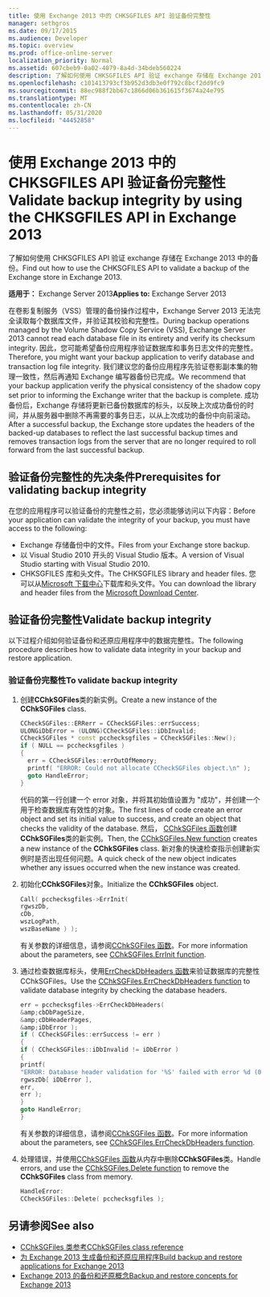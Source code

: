 ```yaml
---
title: 使用 Exchange 2013 中的 CHKSGFILES API 验证备份完整性
manager: sethgros
ms.date: 09/17/2015
ms.audience: Developer
ms.topic: overview
ms.prod: office-online-server
localization_priority: Normal
ms.assetid: 607cbeb9-0a02-4079-8a4d-34bdeb560224
description: 了解如何使用 CHKSGFILES API 验证 exchange 存储在 Exchange 2013 中的备份。
ms.openlocfilehash: c101413793cf3b952d3db3e0f792c8bcf2dd9fc9
ms.sourcegitcommit: 88ec988f2bb67c1866d06b361615f3674a24e795
ms.translationtype: MT
ms.contentlocale: zh-CN
ms.lasthandoff: 05/31/2020
ms.locfileid: "44452858"
---
```

# <a name="validate-backup-integrity-by-using-the-chksgfiles-api-in-exchange-2013"></a><span data-ttu-id="36d13-103">使用 Exchange 2013 中的 CHKSGFILES API 验证备份完整性</span><span class="sxs-lookup"><span data-stu-id="36d13-103">Validate backup integrity by using the CHKSGFILES API in Exchange 2013</span></span>

<span data-ttu-id="36d13-104">了解如何使用 CHKSGFILES API 验证 exchange 存储在 Exchange 2013 中的备份。</span><span class="sxs-lookup"><span data-stu-id="36d13-104">Find out how to use the CHKSGFILES API to validate a backup of the Exchange store in Exchange 2013.</span></span>
  
<span data-ttu-id="36d13-105">**适用于：** Exchange Server 2013</span><span class="sxs-lookup"><span data-stu-id="36d13-105">**Applies to:** Exchange Server 2013</span></span> 
  
<span data-ttu-id="36d13-106">在卷影复制服务（VSS）管理的备份操作过程中，Exchange Server 2013 无法完全读取每个数据库文件，并验证其校验和完整性。</span><span class="sxs-lookup"><span data-stu-id="36d13-106">During backup operations managed by the Volume Shadow Copy Service (VSS), Exchange Server 2013 cannot read each database file in its entirety and verify its checksum integrity.</span></span> <span data-ttu-id="36d13-107">因此，您可能希望备份应用程序验证数据库和事务日志文件的完整性。</span><span class="sxs-lookup"><span data-stu-id="36d13-107">Therefore, you might want your backup application to verify database and transaction log file integrity.</span></span> <span data-ttu-id="36d13-108">我们建议您的备份应用程序先验证卷影副本集的物理一致性，然后再通知 Exchange 编写器备份已完成。</span><span class="sxs-lookup"><span data-stu-id="36d13-108">We recommend that your backup application verify the physical consistency of the shadow copy set prior to informing the Exchange writer that the backup is complete.</span></span> <span data-ttu-id="36d13-109">成功备份后，Exchange 存储将更新已备份数据库的标头，以反映上次成功备份的时间，并从服务器中删除不再需要的事务日志，以从上次成功的备份中向前滚动。</span><span class="sxs-lookup"><span data-stu-id="36d13-109">After a successful backup, the Exchange store updates the headers of the backed-up databases to reflect the last successful backup times and removes transaction logs from the server that are no longer required to roll forward from the last successful backup.</span></span>
  
## <a name="prerequisites-for-validating-backup-integrity"></a><span data-ttu-id="36d13-110">验证备份完整性的先决条件</span><span class="sxs-lookup"><span data-stu-id="36d13-110">Prerequisites for validating backup integrity</span></span>

<span data-ttu-id="36d13-111">在您的应用程序可以验证备份的完整性之前，您必须能够访问以下内容：</span><span class="sxs-lookup"><span data-stu-id="36d13-111">Before your application can validate the integrity of your backup, you must have access to the following:</span></span>
  
- <span data-ttu-id="36d13-112">Exchange 存储备份中的文件。</span><span class="sxs-lookup"><span data-stu-id="36d13-112">Files from your Exchange store backup.</span></span>
- <span data-ttu-id="36d13-113">以 Visual Studio 2010 开头的 Visual Studio 版本。</span><span class="sxs-lookup"><span data-stu-id="36d13-113">A version of Visual Studio starting with Visual Studio 2010.</span></span>
- <span data-ttu-id="36d13-114">CHKSGFILES 库和头文件。</span><span class="sxs-lookup"><span data-stu-id="36d13-114">The CHKSGFILES library and header files.</span></span> <span data-ttu-id="36d13-115">您可以从[Microsoft 下载中心](https://www.microsoft.com/download/details.aspx?id=36802)下载库和头文件。</span><span class="sxs-lookup"><span data-stu-id="36d13-115">You can download the library and header files from the [Microsoft Download Center](https://www.microsoft.com/download/details.aspx?id=36802).</span></span>
    
## <a name="validate-backup-integrity"></a><span data-ttu-id="36d13-116">验证备份完整性</span><span class="sxs-lookup"><span data-stu-id="36d13-116">Validate backup integrity</span></span>

<span data-ttu-id="36d13-117">以下过程介绍如何验证备份和还原应用程序中的数据完整性。</span><span class="sxs-lookup"><span data-stu-id="36d13-117">The following procedure describes how to validate data integrity in your backup and restore application.</span></span>
  
### <a name="to-validate-backup-integrity"></a><span data-ttu-id="36d13-118">验证备份完整性</span><span class="sxs-lookup"><span data-stu-id="36d13-118">To validate backup integrity</span></span>

1. <span data-ttu-id="36d13-119">创建**CChkSGFiles**类的新实例。</span><span class="sxs-lookup"><span data-stu-id="36d13-119">Create a new instance of the **CChkSGFiles** class.</span></span> 
   
   ```cpp
   CCheckSGFiles::ERRerr = CCheckSGFiles::errSuccess;
   ULONGiDbError = (ULONG)CCheckSGFiles::iDbInvalid;
   CCheckSGFiles * const pcchecksgfiles = CCheckSGFiles::New();
   if ( NULL == pcchecksgfiles )
   {
     err = CCheckSGFiles::errOutOfMemory;
     printf( "ERROR: Could not allocate CCheckSGFiles object.\n" );
     goto HandleError;
   }
   ```

   <span data-ttu-id="36d13-120">代码的第一行创建一个 error 对象，并将其初始值设置为 "成功"，并创建一个用于检查数据库有效性的对象。</span><span class="sxs-lookup"><span data-stu-id="36d13-120">The first lines of code create an error object and set its initial value to success, and create an object that checks the validity of the database.</span></span> <span data-ttu-id="36d13-121">然后， [CChkSGFiles 函数](cchksgfiles-new-function.md)创建**CChkSGFiles**类的新实例。</span><span class="sxs-lookup"><span data-stu-id="36d13-121">Then, the [CChkSGFiles.New function](cchksgfiles-new-function.md) creates a new instance of the **CChkSGFiles** class.</span></span> <span data-ttu-id="36d13-122">新对象的快速检查指示创建新实例时是否出现任何问题。</span><span class="sxs-lookup"><span data-stu-id="36d13-122">A quick check of the new object indicates whether any issues occurred when the new instance was created.</span></span> 
    
2. <span data-ttu-id="36d13-123">初始化**CChkSGFiles**对象。</span><span class="sxs-lookup"><span data-stu-id="36d13-123">Initialize the **CChkSGFiles** object.</span></span> 
   
   ```cpp
   Call( pcchecksgfiles->ErrInit(
   rgwszDb,
   cDb,
   wszLogPath,
   wszBaseName ) );
   ```
   
   <span data-ttu-id="36d13-124">有关参数的详细信息，请参阅[CChkSGFiles 函数](cchksgfiles-errinit-function.md)。</span><span class="sxs-lookup"><span data-stu-id="36d13-124">For more information about the parameters, see [CChkSGFiles.ErrInit function](cchksgfiles-errinit-function.md).</span></span>
   
3. <span data-ttu-id="36d13-125">通过检查数据库标头，使用[ErrCheckDbHeaders 函数](cchksgfiles-errcheckdbheaders-function.md)来验证数据库的完整性 CChkSGFiles。</span><span class="sxs-lookup"><span data-stu-id="36d13-125">Use the [CChkSGFiles.ErrCheckDbHeaders function](cchksgfiles-errcheckdbheaders-function.md) to validate database integrity by checking the database headers.</span></span>
   
   ```cpp
   err = pcchecksgfiles->ErrCheckDbHeaders(
   &amp;cbDbPageSize,
   &amp;cDbHeaderPages,
   &amp;iDbError );
   if ( CCheckSGFiles::errSuccess != err )
   {
   if ( CCheckSGFiles::iDbInvalid != iDbError )
   {
   printf(
   "ERROR: Database header validation for '%S' failed with error %d (0x%x)\n",
   rgwszDb[ iDbError ],
   err,
   err );
   }
   goto HandleError;
   }
   ```
   
   <span data-ttu-id="36d13-126">有关参数的详细信息，请参阅[CChkSGFiles 函数](cchksgfiles-errcheckdbheaders-function.md)。</span><span class="sxs-lookup"><span data-stu-id="36d13-126">For more information about the parameters, see [CChkSGFiles.ErrCheckDbHeaders function](cchksgfiles-errcheckdbheaders-function.md).</span></span>
   
4. <span data-ttu-id="36d13-127">处理错误，并使用[CChkSGFiles 函数](cchksgfiles-delete-function.md)从内存中删除**CChkSGFiles**类。</span><span class="sxs-lookup"><span data-stu-id="36d13-127">Handle errors, and use the [CChkSGFiles.Delete function](cchksgfiles-delete-function.md) to remove the **CChkSGFiles** class from memory.</span></span> 
   
   ```cpp
   HandleError:
   CCheckSGFiles::Delete( pcchecksgfiles );  
   ```

## <a name="see-also"></a><span data-ttu-id="36d13-128">另请参阅</span><span class="sxs-lookup"><span data-stu-id="36d13-128">See also</span></span>

- [<span data-ttu-id="36d13-129">CChkSGFiles 类参考</span><span class="sxs-lookup"><span data-stu-id="36d13-129">CChkSGFiles class reference</span></span>](cchksgfiles-class-reference.md)
- [<span data-ttu-id="36d13-130">为 Exchange 2013 生成备份和还原应用程序</span><span class="sxs-lookup"><span data-stu-id="36d13-130">Build backup and restore applications for Exchange 2013</span></span>](build-backup-and-restore-applications-for-exchange-2013.md)
- [<span data-ttu-id="36d13-131">Exchange 2013 的备份和还原概念</span><span class="sxs-lookup"><span data-stu-id="36d13-131">Backup and restore concepts for Exchange 2013</span></span>](backup-and-restore-concepts-for-exchange-2013.md)
    

